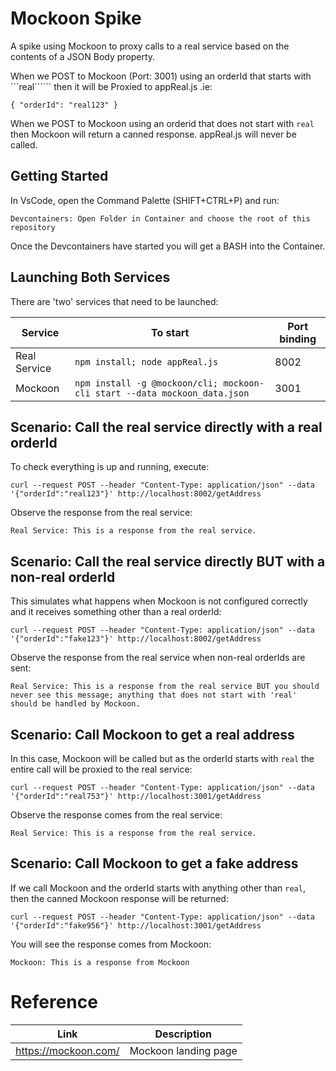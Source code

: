 # Mockoon Spike
A spike using Mockoon to proxy calls to a real service based on the contents of a JSON Body property. 

When we POST to Mockoon (Port: 3001) using an orderId that starts with ```real`````` then it will be Proxied to appReal.js .ie:

```
{ "orderId": "real123" }
```

When we POST to Mockoon using an orderid that does not start with ```real``` then Mockoon will return a canned response. appReal.js will never be called. 

## Getting Started
In VsCode, open the Command Palette (SHIFT+CTRL+P) and run:

```
Devcontainers: Open Folder in Container and choose the root of this repository
```

Once the Devcontainers have started you will get a BASH into the Container. 

## Launching Both Services
There are 'two'  services that need to be launched:

| Service | To start | Port binding |
| -- | -- | -- |
| Real Service | ```npm install; node appReal.js``` | 8002 |
| Mockoon      | ```npm install -g @mockoon/cli; mockoon-cli start --data mockoon_data.json``` | 3001 |

## Scenario: Call the real service directly with a real orderId
To check everything is up and running, execute:

```
curl --request POST --header "Content-Type: application/json" --data '{"orderId":"real123"}' http://localhost:8002/getAddress
```

Observe the response from the real service:

```
Real Service: This is a response from the real service.
```

## Scenario: Call the real service directly BUT with a non-real orderId
This simulates what happens when Mockoon is not configured correctly and it receives something other than a real orderId:

```
curl --request POST --header "Content-Type: application/json" --data '{"orderId":"fake123"}' http://localhost:8002/getAddress
```

Observe the response from the real service when non-real orderIds are sent:

```
Real Service: This is a response from the real service BUT you should never see this message; anything that does not start with 'real' should be handled by Mockoon. 
```

## Scenario: Call Mockoon to get a real address
In this case, Mockoon will be called but as the orderId starts with ```real``` the entire call will be proxied to the real service:

```
curl --request POST --header "Content-Type: application/json" --data '{"orderId":"real753"}' http://localhost:3001/getAddress
```

Observe the response comes from the real service:

```
Real Service: This is a response from the real service. 
```

## Scenario: Call Mockoon to get a fake address
If we call Mockoon and the orderId starts with anything other than ```real```, then the canned Mockoon response will be returned:

```
curl --request POST --header "Content-Type: application/json" --data '{"orderId":"fake956"}' http://localhost:3001/getAddress
```

You will see the response comes from Mockoon:

```
Mockoon: This is a response from Mockoon
```

# Reference
| Link | Description |
| -- | -- |
| https://mockoon.com/ | Mockoon landing page |
